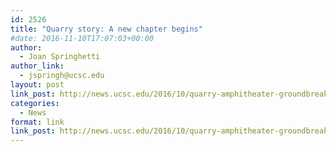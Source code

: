 ```yaml
---
id: 2526
title: "Quarry story: A new chapter begins"
#date: 2016-11-10T17:07:03+00:00
author:
  - Joan Springhetti
author_link:
  - jspringh@ucsc.edu
layout: post
link_post: http://news.ucsc.edu/2016/10/quarry-amphitheater-groundbreak-feature.html
categories:
  - News
format: link
link_post: http://news.ucsc.edu/2016/10/quarry-amphitheater-groundbreak-feature.html
---
```

